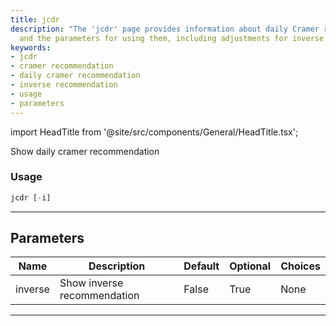 ```yaml
---
title: jcdr
description: "The 'jcdr' page provides information about daily Cramer recommendations"
  and the parameters for using them, including adjustments for inverse recommendations.
keywords:
- jcdr
- cramer recommendation
- daily cramer recommendation
- inverse recommendation
- usage
- parameters
---
```


import HeadTitle from '@site/src/components/General/HeadTitle.tsx';

<HeadTitle title="stocks/ba/jcdr - Reference | OpenBB Terminal Docs" />

Show daily cramer recommendation

### Usage

```python
jcdr [-i]
```

---

## Parameters

| Name | Description | Default | Optional | Choices |
| ---- | ----------- | ------- | -------- | ------- |
| inverse | Show inverse recommendation | False | True | None |

---
